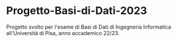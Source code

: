 # Progetto-Basi-di-Dati-2023
Progetto svolto per l'esame di Basi di Dati di Ingegneria Informatica all'Università di Pisa, anno accademico 22/23.
